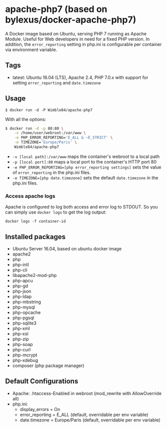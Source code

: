 apache-php7 (based on bylexus/docker-apache-php7)
===================================

A Docker image based on Ubuntu, serving PHP 7 running as Apache Module. Useful for Web developers in need for a fixed PHP version. In addition, the `error_reporting` setting in php.ini is configurable per container via environment variable.

Tags
-----

* latest: Ubuntu 16.04 (LTS), Apache 2.4, PHP 7.0.x with support for setting `error_reporting` and `date.timezone`

Usage
------

```
$ docker run -d -P Wimble84/apache-php7
```

With all the options:

```bash
$ docker run -d -p 80:80 \
    -v /home/user/webroot:/var/www \
    -e PHP_ERROR_REPORTING='E_ALL & ~E_STRICT' \
    -e TIMEZONE='Europe/Paris' \
    Wimble84/apache-php7
```

* `-v [local path]:/var/www` maps the container's webroot to a local path
* `-p [local port]:80` maps a local port to the container's HTTP port 80
* `-e PHP_ERROR_REPORTING=[php error_reporting settings]` sets the value of `error_reporting` in the php.ini files.
* `-e TIMEZONE=[php date.timezone]` sets the default `date.timezone` in the php.ini files.

### Access apache logs

Apache is configured to log both access and error log to STDOUT. So you can simply use `docker logs` to get the log output:

`docker logs -f container-id`


Installed packages
-------------------
* Ubuntu Server 16.04, based on ubuntu docker image
* apache2
* php
* php-intl
* php-cli
* libapache2-mod-php
* php-apcu
* php-gd
* php-json
* php-ldap
* php-mbstring
* php-mysql
* php-opcache
* php-pgsql
* php-sqlite3
* php-xml
* php-xsl
* php-zip
* php-soap
* php-curl
* php-mcrypt
* php-xdebug
* composer (php package manager)

Default Configurations
----------------------

* Apache: .htaccess-Enabled in webroot (mod_rewrite with AllowOverride all)
* php.ini:
  * display_errors = On
  * error_reporting = E_ALL (default, overridable per env variable)
  * date.timezone = Europe/Paris (default, overridable per env variable)

